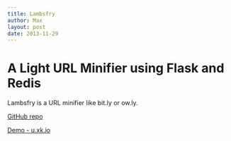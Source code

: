 ```yaml
---
title: Lambsfry
author: Max
layout: post
date: 2013-11-29
---
```


# A Light URL Minifier using Flask and Redis

Lambsfry is a URL minifier like bit.ly or ow.ly.

[GitHub repo](https://github.com/XertroV/lambsfry)

[Demo - u.xk.io](http://u.xk.io)
